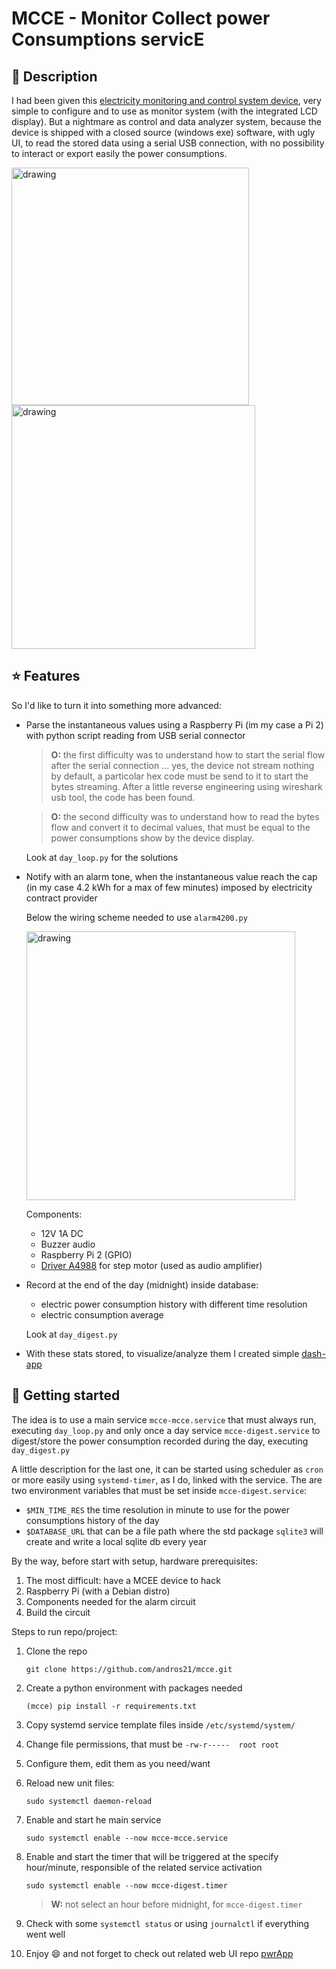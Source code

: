 # MCCE - Monitor Collect power Consumptions servicE

## :blue_book: Description

I had been given this [electricity monitoring and control system device](https://www.ecodhome.com/en/products/mcee-energy-monitors/), very simple to configure and to use as monitor system (with the integrated LCD display). But a nightmare as control and data analyzer system, because the device is shipped with a closed source (windows exe) software, with ugly UI, to read the stored data using a serial USB connection, with no possibility to interact or export easily the power consumptions.

<img src="https://user-images.githubusercontent.com/58751603/113001400-1388da80-9171-11eb-9386-a413d5fc257e.jpg" alt="drawing" width="380px"/> <img src="https://user-images.githubusercontent.com/58751603/113001740-64003800-9171-11eb-8b57-3b6c0e386cd0.jpg" alt="drawing" width="390px"/>

## :star: Features

So I'd like to turn it into something more advanced:

* Parse the instantaneous values using a Raspberry Pi (im my case a Pi 2) with python script reading from USB serial connector

  > **O:** the first difficulty was to understand how to start the serial flow after the serial connection ... yes, the device not stream nothing by default, a particolar hex code must be send to it to start the bytes streaming. After a little reverse engineering using wireshark usb tool, the code has been found.
  
  > **O:** the second difficulty was to understand how to read the bytes flow and convert it to decimal values, that must be equal to the power consumptions show by the device display.
  
  Look at `day_loop.py` for the solutions
  
* Notify with an alarm tone, when the instantaneous value reach the cap (in my case 4.2 kWh for a max of few minutes) imposed by electricity contract provider

  Below the wiring scheme needed to use `alarm4200.py`
  
  <img src="https://user-images.githubusercontent.com/58751603/113004677-133e0e80-9174-11eb-96f6-16f800fbacd1.png" alt="drawing" width="430px"/>
  
  Components:
  * 12V 1A DC
  * Buzzer audio
  * Raspberry Pi 2 (GPIO)
  * [Driver A4988](https://www.amazon.it/Longruner-A4988-Stepstick-dissipatore-stampante-confezione/dp/B071P41ZBW) for step motor (used as audio amplifier)

* Record at the end of the day (midnight) inside database:
  * electric power consumption history with different time resolution
  * electric consumption average
  
   Look at `day_digest.py`
   
* With these stats stored, to visualize/analyze them I created simple [dash-app](https://github.com/andros21/pwrApp)
   
## :rocket: Getting started
  
The idea is to use a main service `mcce-mcce.service` that must always run, executing `day_loop.py` and only once a day service `mcce-digest.service` to digest/store the power consumption recorded during the day, executing `day_digest.py`

A little description for the last one, it can be started using scheduler as `cron` or more easily using `systemd-timer`, as I do, linked with the service. The are two environment variables that must be set inside `mcce-digest.service`:
 * `$MIN_TIME_RES` the time resolution in minute to use for the power consumptions history of the day
 * `$DATABASE_URL` that can be a file path where the std package `sqlite3` will create and write a local sqlite db every year

By the way, before start with setup, hardware prerequisites:

1. The most difficult: have a MCEE device to hack
2. Raspberry Pi (with a Debian distro)
3. Components needed for the alarm circuit
4. Build the circuit

Steps to run repo/project:

1. Clone the repo
   ```
   git clone https://github.com/andros21/mcce.git
   ```
2. Create a python environment with packages needed
   ```
   (mcce) pip install -r requirements.txt
   ```
3. Copy systemd service template files inside `/etc/systemd/system/` 
4. Change file permissions, that must be `-rw-r-----  root root`
5. Configure them, edit them as you need/want
6. Reload new unit files:
   ```
   sudo systemctl daemon-reload
   ```
7. Enable and start he main service
   ```
   sudo systemctl enable --now mcce-mcce.service
   ```
8. Enable and start the timer that will be triggered at the specify hour/minute, responsible of the related service activation
   ```
   sudo systemctl enable --now mcce-digest.timer
   ```
   
   > **W:** not select an hour before midnight, for `mcce-digest.timer`
   
9. Check with some `systemctl status` or using `journalctl` if everything went well
10. Enjoy :smile: and not forget to check out related web UI repo [pwrApp](https://github.com/andros21/pwrApp)
